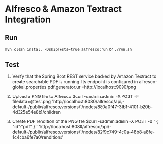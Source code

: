 # Alfresco & Amazon Textract Integration

## Run
`mvn clean install -DskipTests=true alfresco:run` or `./run.sh` 


## Test
1. Verify that the Spring Boot REST service backed by Amazon Textract to create searchable PDF is running. Its endpoint is configured in alfresco-global.properties
pdf.generator.url=http://localhost:9090/png

2. Upload a PNG file to Alfresco
$curl -uadmin:admin -X POST -F filedata=@test.png 'http://localhost:8080/alfresco/api/-default-/public/alfresco/versions/1/nodes/880a0f47-31b1-4101-b20b-4d325e54e8b1/children'

3. Create PDF rendition of the PNG file
$curl -uadmin:admin -X POST -d '
{
  "id":"pdf"
}
' 'http://localhost:8080/alfresco/api/-default-/public/alfresco/versions/1/nodes/82f9c749-4c0a-48b8-a8fe-1c4cba6fe7a0/renditions'